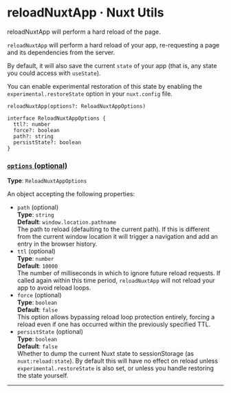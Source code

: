 # reloadNuxtApp · Nuxt Utils
reloadNuxtApp will perform a hard reload of the page.

`reloadNuxtApp` will perform a hard reload of your app, re-requesting a page and its dependencies from the server.

By default, it will also save the current `state` of your app (that is, any state you could access with `useState`).

You can enable experimental restoration of this state by enabling the `experimental.restoreState` option in your `nuxt.config` file.

```
reloadNuxtApp(options?: ReloadNuxtAppOptions)

interface ReloadNuxtAppOptions {
  ttl?: number
  force?: boolean
  path?: string
  persistState?: boolean
}

```


### [`options` (optional)](#options-optional)

**Type**: `ReloadNuxtAppOptions`

An object accepting the following properties:

*   `path` (optional)  
    **Type**: `string`  
    **Default**: `window.location.pathname`  
    The path to reload (defaulting to the current path). If this is different from the current window location it will trigger a navigation and add an entry in the browser history.
*   `ttl` (optional)  
    **Type**: `number`  
    **Default**: `10000`  
    The number of milliseconds in which to ignore future reload requests. If called again within this time period, `reloadNuxtApp` will not reload your app to avoid reload loops.
*   `force` (optional)  
    **Type**: `boolean`  
    **Default**: `false`  
    This option allows bypassing reload loop protection entirely, forcing a reload even if one has occurred within the previously specified TTL.
*   `persistState` (optional)  
    **Type**: `boolean`  
    **Default**: `false`  
    Whether to dump the current Nuxt state to sessionStorage (as `nuxt:reload:state`). By default this will have no effect on reload unless `experimental.restoreState` is also set, or unless you handle restoring the state yourself.

* * *